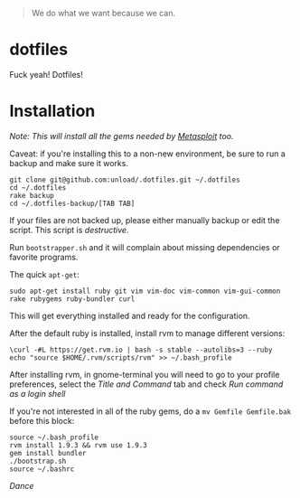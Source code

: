 > 
> We do what we want because we can.
> 

# dotfiles

Fuck yeah! Dotfiles!

# Installation

*Note: This will install all the gems needed by [Metasploit](https://github.com/rapid7/metasploit-framework/) too.*

Caveat: if you're installing this to a non-new environment, be sure to run a backup and make sure it works.

    git clone git@github.com:unload/.dotfiles.git ~/.dotfiles
    cd ~/.dotfiles
    rake backup
    cd ~/.dotfiles-backup/[TAB TAB]

If your files are not backed up, please either manually backup or edit the script. This script is _*destructive*_.

Run `bootstrapper.sh` and it will complain about missing dependencies or favorite programs.

The quick `apt-get`:

`sudo apt-get install ruby git vim vim-doc vim-common vim-gui-common rake rubygems ruby-bundler curl`

This will get everything installed and ready for the configuration.

After the default ruby is installed, install rvm to manage different versions:

```
\curl -#L https://get.rvm.io | bash -s stable --autolibs=3 --ruby
echo "source $HOME/.rvm/scripts/rvm" >> ~/.bash_profile
```

After installing rvm, in gnome-terminal you will need to go to your profile preferences, select the *Title and Command* tab and check *Run command as a login shell*

If you're not interested in all of the ruby gems, do a `mv Gemfile Gemfile.bak` before this block:

```
source ~/.bash_profile
rvm install 1.9.3 && rvm use 1.9.3
gem install bundler
./bootstrap.sh
source ~/.bashrc
```

_Dance_
